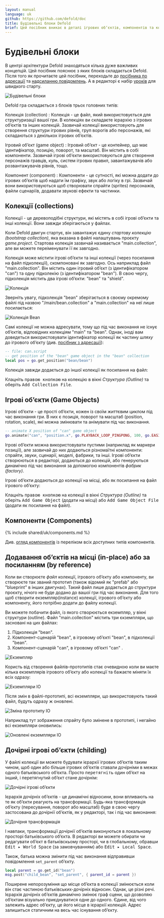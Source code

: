 ```yaml
---
layout: manual
language: uk
github: https://github.com/defold/doc
title: Будівельні блоки Defold
brief: Цей посібник вникає в деталі ігрових обʼєктів, компонентів та колецкцій.
---
```


# Будівельні блоки

В центрі архітектури Defold знаходяться кілька дуже важливих концепцій. Цей посібник пояснює з яких блоків складається Defold. Після того як прочитаєте цей посібник, переходьте до [посібника по адресації](/uk/manuals/addressing) та [надсиланню повідомлень](/uk/manuals/message-passing). А в редакторі є набір [уроків](/tutorials/getting-started) для швидкого старту.

![Будівельні блоки](/manuals/images/building_blocks/building_blocks.png)

Defold гра складається з блоків трьох головних типів:

Колекція (collection)
: Колекція - це файл, який використовується для структуризації вашої гри. В колекціях ви складаєте ієрархію з ігрових обʼєктів та інших колекцій. Зазвичай колекції використовують для створення структури ігрових рівнів, груп ворогів або персонажів, які складаються з декількох ігрових обʼєктів.

Ігровий обʼєкт (game object)
: Ігровий обʼєкт - це контейнер, що має ідентифікатор, позицію, поворот, та масштаб. Він містить в собі компоненти. Зазвичай ігрові обʼєкти використовуються для створення персонажів гравців, куль, систем ігрових правил, завантажувачів або розвантажувачів рівнів, тощо.

Компонент (component)
: Компоненти - це сутності, які можна додати до ігрових обʼєктів щоб надати їм графіку, звук або логіку в грі. Зазвичай вони використовуються щоб створювати спрайти (sprites) персонажів, файли сценаріїв, додавати звукові ефекти та частинки.

## Колекції (collections)

Колекції - це деревоподібні структури, які містять в собі ігрові обʼєкти та інші колекції. Вони завжди зберігаються у файлах.

Коли Defold двигун стартує, він завантажує єдину _стартову колекцію (bootstrap collection)_, яка вказана в файлі налаштувань проєкту *game.project*. Стартова колекція зазвичай називається "main.collection", але ви можете переіменувати її як завгодно.

Колекція може містити ігрові обʼєкти та інші колекції (через посилання на файл підколекції), скомпоновані як завгодно. Ось наприклад файл "main.collection". Він містить один ігровий обʼєкт (з ідентифікатором "can") та одну підколекію (з ідентифікатором "bean"). В свою чергу, підколекція містить два ігрові обʼєкти: "bean" та "shield".

![Колекція](/manuals/images/building_blocks/collection.png)

Зверніть увагу, підколекція "bean" зберігається в своєму окремому файлі під назвою "/main/bean.collection" а "main.collection" на неї лише посилається:

![Колекція Bean](/manuals/images/building_blocks/bean_collection.png)

Самі колекції не можна адресувати, тому що під час виконання не існує обʼєктів, відповідних колекціям "main" та "bean". Однак, іноді вам доведеться використовувати ідентифікатор колекції як частину _шляху_ до ігрового обʼєкту (див. [посібник з адресації](/uk/manuals/addressing)):

```lua
-- file: can.script
-- get position of the "bean" game object in the "bean" collection
local pos = go.get_position("bean/bean")
```

Колекція завжди додається до іншої колекції як посилання на файл:

Клацніть <kbd>правою кнопкою</kbd> на колекцію в вікні *Структура (Outline)* та оберіть <kbd>Add Collection File</kbd>.

## Ігрові обʼєкти (Game Objects)

Ігрові обʼєкти - це прості обʼєкти, кожен із своїм життєвим циклом під час виконання гри. В них є позиція, поворот та масштаб (position, rotation, scale), які можна змінювати та анімувати під час виконання.

```lua
-- animate X position of "can" game object
go.animate("can", "position.x", go.PLAYBACK_LOOP_PINGPONG, 100, go.EASING_LINEAR, 1.0)
```

Ігрові обʼєкти можна використовувати пустими (наприклад як маркери позиції), але зазвичай до них додаються різномаїтні компоненти: спрайти, звуки, сценарії, моделі, фабрики, та інші. Ігрові обʼєкти створюються в редакторі, додаються до колекцій, або генеруються динамічно під час виконання за допомогою компонентів _фабрик (factory)_.

Ігрові обʼєкти додаються до колекції на місці, або як посилання на файл ігрового обʼєкту:

Клацніть <kbd>правою кнопкою</kbd> на колекції в вікні *Структура (Outline)* та оберіть <kbd>Add Game Object</kbd> (додати на місці) або <kbd>Add Game Object File</kbd> (додати як посилання на файл).


## Компоненти (Components)

{% include shared/uk/components.md %}

Див. [огляд компонентів](/uk/manuals/components/) із переліком всіх доступних типів компонентів.

## Додавання обʼєктів на місці (in-place) або за посиланням (by reference)

Коли ви створюєте _файл_ колекції, ігрового обʼєкту або компоненту, ви створюєте так званий прототип (також відомий як "prefab" або "blueprint" в інших двигунах). Такий файл лише додається до структури проєкту, нічого не буде додано до вашої гри під час виконання. Для того щоб створити екземпляр(instance) колекції, ігрового обʼєкту або компоненту, його потрібно додати до файлу колекції.

Ви можете побачити файл, із якого створюється екземпляр, у вікні структури (outline). Файл "main.collection" містить три єкземпляри, що засновані на цих файлах:

1. Підколекція "bean".
2. Компонент-сценарій "bean", в ігровому обʼєкті "bean", в підколекції "bean".
3. Компонент-сценарій "can", в ігровому обʼєкті "can" .

![Екземпляр](/manuals/images/building_blocks/instance.png)

Користь від створення файлів-прототипів стає очевидною коли ви маєте кілька екземплярів ігрового обʼєкту або колекції та бажаєте міняти їх всіх одразу:

![Екземпляри ІО](/manuals/images/building_blocks/go_instance.png)

Після змін в файлі-прототипі, всі екземпляри, що використовують такий файл, будуть одразу ж оновлені.

![Зміна прототипу ІО](/manuals/images/building_blocks/go_change_blueprint.png)

Наприклад тут зображення спрайту було змінене в прототипі, і негайно всі екземпляри оновились:

![Оновлені екземпляри ІО](/manuals/images/building_blocks/go_instance2.png)

## Дочірні ігрові обʼєкти (childing)

У файлі колекції ви можете будувати ієрархії ігрових обʼєктів таким чином, щоб один або більше ігрових обʼєктів ставали дочірніми в межах одного батьківського обʼєкта. Просто <kbd>перетягніть</kbd> один обʼєкт на інший, і перетягнутий обʼєкт стане дочірнім:

![Дочірні ігрові обʼєкти](/manuals/images/building_blocks/childing.png)

Ієрархія дочірніх обʼєктів - це динамічні відносини, вони впливають на те як обʼєкти реагують на трансформації. Будь-яка трансформація обʼєкту (пересування, поворот або масштаб) буде в свою чергу застосована до дочірнії обʼєктів, як у редакторі, так і під час виконання:

![Дочірня трансформація](/manuals/images/building_blocks/child_transform.png)

І навпаки, трансформації дочірнії обʼєктів виконуються в локальному просторі батьківського обʼєкта. В редакторі ви можете обирати чи редагувати обʼєкт в батьківскьому просторі, чи в глобальному, обравши <kbd>Edit ▸ World Space</kbd> (за замовчуванням) або <kbd>Edit ▸ Local Space</kbd>.

Також, батька можна змінити під час виконання відправивши повідомлення `set_parent` обʼєкту.

```lua
local parent = go.get_id("bean")
msg.post("child_bean", "set_parent", { parent_id = parent })
```

<div class='important' markdown='1'>
Поширене непорозуміння що місце обʼєкта в колекції змінюється коли він стає частиною батьківських-дочірніх відносин. Однак, це різні речі. Ієрархія дочірніх обʼєктів динамічно змінює граф сцени, що дозволяю обʼєктам візуально приєднуватися одне до одного. Єдине, від чого залежить адрес обʼєкту, це його місце в ієрархії колекцій. Адрес залишиться статичним на весь час існування обʼєкту.
</div>
